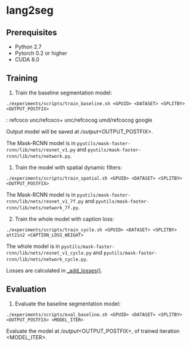 # lang2seg

## Prerequisites

* Python 2.7
* Pytorch 0.2 or higher
* CUDA 8.0

## Training
1. Train the baseline segmentation model:
```
./experiments/scripts/train_baseline.sh <GPUID> <DATASET> <SPLITBY> <OUTPUT_POSTFIX>
```
<DATASET> <SPLITBY>: refcoco unc/refcoco+ unc/refcocog umd/refcocog google

Output model will be saved at <DATASET>_<SPLITBY>/output_<OUTPUT_POSTFIX>.

The Mask-RCNN model is in `pyutils/mask-faster-rcnn/lib/nets/resnet_v1.py` and `pyutils/mask-faster-rcnn/lib/nets/network.py`.

1. Train the model with spatial dynamic filters:
```
./experiments/scripts/train_spatial.sh <GPUID> <DATASET> <SPLITBY> <OUTPUT_POSTFIX>
```
The Mask-RCNN model is in `pyutils/mask-faster-rcnn/lib/nets/resnet_v1_7f.py` and `pyutils/mask-faster-rcnn/lib/nets/network_7f.py`.

2. Train the whole model with caption loss:
```
./experiments/scripts/train_cycle.sh <GPUID> <DATASET> <SPLITBY> att2in2 <CAPTION_LOSS_WEIGHT>
```
The whole model is in `pyutils/mask-faster-rcnn/lib/nets/resnet_v1_cycle.py` and `pyutils/mask-faster-rcnn/lib/nets/network_cycle.py`.

Losses are calculated in [_add_losses()](https://github.com/wenz116/lang2seg/blob/master/pyutils/mask-faster-rcnn/lib/nets/network_cycle.py#L396).

## Evaluation
1. Evaluate the baseline segmentation model:
```
./experiments/scripts/eval_baseline.sh <GPUID> <DATASET> <SPLITBY> <OUTPUT_POSTFIX> <MODEL_ITER>
```
Evaluate the model at <DATASET>_<SPLITBY>/output_<OUTPUT_POSTFIX>, of trained iteration <MODEL_ITER>.
